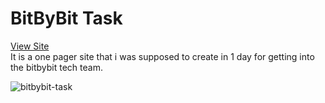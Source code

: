 # BitByBit Task
[View Site](https://retsambew.github.io/bitbybit_task/)  
It is a one pager site that i was supposed to create in 1 day for getting into the bitbybit tech team.  

![bitbybit-task](https://github.com/retsambew/bitbybit_task/assets/80634009/954843fc-210b-46b0-bd8d-3eb280422e1a)

